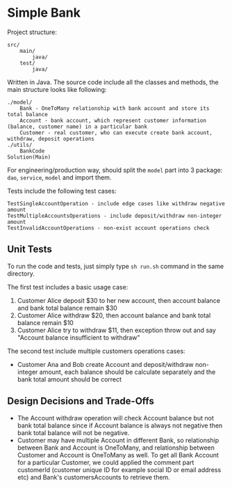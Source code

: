 # Simple Bank

Project structure:  
```
src/
    main/
        java/
    test/
        java/
```
  
Written in Java. The source code include all the classes and methods, the main structure looks like following:  
```
./model/
    Bank - OneToMany relationship with bank account and store its total balance
    Account - bank account, which represent customer information (balance, customer name) in a particular bank
    Customer - real customer, who can execute create bank account, withdraw, deposit operations
./utils/
    BankCode
Solution(Main)
```
For engineering/production way, should split the `model` part into 3 package: `dao`, `service`, `model` and import them.  

Tests include the following test cases:  
```
TestSingleAccountOperation - include edge cases like withdraw negative amount
TestMultipleAccountsOperations - include deposit/withdraw non-integer amount
TestInvalidAccountOperations - non-exist account operations check
```

## Unit Tests
To run the code and tests, just simply type `sh run.sh` command in the same directory.  

The first test includes a basic usage case:   
1. Customer Alice deposit $30 to her new account, then account balance and bank total balance remain $30
2. Customer Alice withdraw $20, then account balance and bank total balance remain $10
3. Customer Alice try to withdraw $11, then exception throw out and say "Account balance insufficient to withdraw"
  
The second test include multiple customers operations cases:
* Customer Ana and Bob create Account and deposit/withdraw non-integer amount, each balance should be calculate separately and the bank total amount should be correct

## Design Decisions and Trade-Offs
* The Account withdraw operation will check Account balance but not bank total balance since if Account balance is always not negative then bank total balance will not be negative.
* Customer may have multiple Account in different Bank, so relationship between Bank and Account is OneToMany, and relationship between Customer and Account is OneToMany as well. To get all Bank Account for a particular Customer, we could applied the comment part customerId (customer unique ID for example social ID or email address etc) and Bank's customersAccounts to retrieve them.

